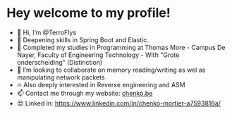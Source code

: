 # Hey welcome to my profile!

- 👋 Hi, I’m @TerroFlys
- 🌱 Deepening skills in Spring Boot and Elastic. 
- 📘 Completed my studies in Programming at Thomas More - Campus De Nayer, Faculty of Engineering Technology - With "Grote onderscheiding" (Distinction)
- 💞️ I’m looking to collaborate on memory reading/writing as wel as manipulating network packets
- 🔥 Also deeply interested in Reverse engineering and ASM
- 📫 Contact me through my website: [chenko.be](https://chenko.be)
- 😍 Linked in: https://www.linkedin.com/in/chenko-mortier-a7593816a/


